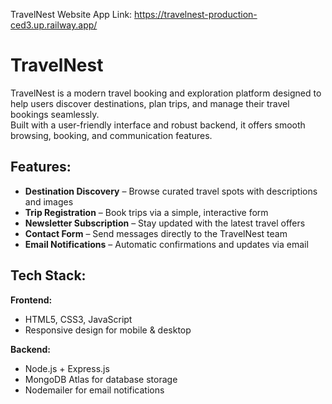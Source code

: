 TravelNest Website App Link: https://travelnest-production-ced3.up.railway.app/

# TravelNest

TravelNest is a modern travel booking and exploration platform designed to help users discover destinations, plan trips, and manage their travel bookings seamlessly.  
Built with a user-friendly interface and robust backend, it offers smooth browsing, booking, and communication features.

## Features:

- **Destination Discovery** – Browse curated travel spots with descriptions and images  
- **Trip Registration** – Book trips via a simple, interactive form  
- **Newsletter Subscription** – Stay updated with the latest travel offers  
- **Contact Form** – Send messages directly to the TravelNest team  
- **Email Notifications** – Automatic confirmations and updates via email  

## Tech Stack:

**Frontend:**
- HTML5, CSS3, JavaScript
- Responsive design for mobile & desktop

**Backend:**
- Node.js + Express.js
- MongoDB Atlas for database storage
- Nodemailer for email notifications
